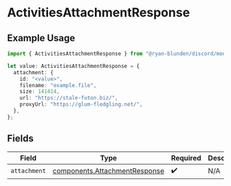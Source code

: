 # ActivitiesAttachmentResponse

## Example Usage

```typescript
import { ActivitiesAttachmentResponse } from "@ryan-blunden/discord/models/components";

let value: ActivitiesAttachmentResponse = {
  attachment: {
    id: "<value>",
    filename: "example.file",
    size: 141414,
    url: "https://stale-futon.biz/",
    proxyUrl: "https://glum-fledgling.net/",
  },
};
```

## Fields

| Field                                                                          | Type                                                                           | Required                                                                       | Description                                                                    |
| ------------------------------------------------------------------------------ | ------------------------------------------------------------------------------ | ------------------------------------------------------------------------------ | ------------------------------------------------------------------------------ |
| `attachment`                                                                   | [components.AttachmentResponse](../../models/components/attachmentresponse.md) | :heavy_check_mark:                                                             | N/A                                                                            |